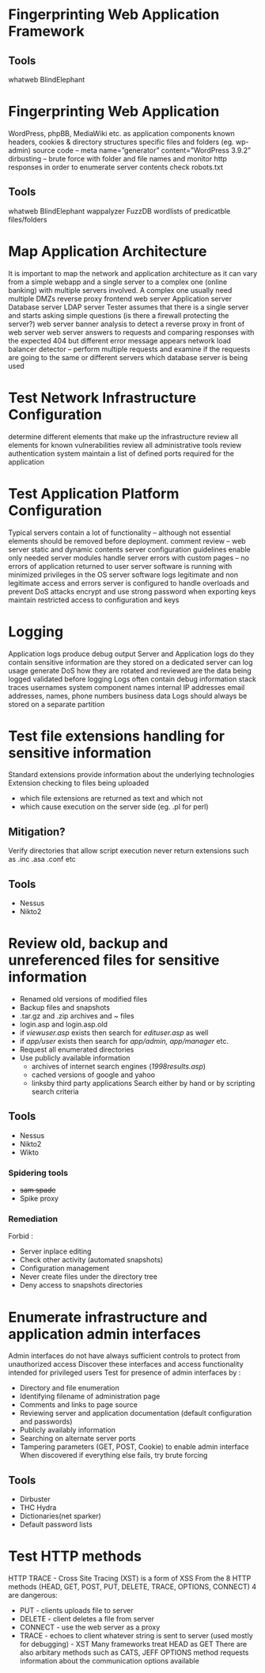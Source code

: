 # Fingerprinting Web Application Framework 
## Tools
whatweb
BlindElephant
# Fingerprinting Web Application
WordPress, phpBB, MediaWiki etc. as application components
known headers, cookies & directory structures
specific files and folders (eg. wp-admin)
source code – meta name=”generator” content=”WordPress 3.9.2”
dirbusting – brute force with folder and file names and monitor http responses in order to enumerate server contents
check robots.txt
## Tools
whatweb
BlindElephant
wappalyzer
FuzzDB wordlists of predicatble files/folders
# Map Application Architecture
It is important to map the network and application architecture as it can vary from a simple webapp and a single server to a complex one (online banking) with multiple servers involved. 
A complex one usually need multiple DMZs 
reverse proxy
frontend web server
Application server
Database server
LDAP server
Tester assumes that there is a single server and starts asking simple questions (is there a firewall protecting the server?)
web server banner analysis to detect a reverse proxy in front of web server
web server answers to requests and comparing responses with the expected 404 but different error message appears
network load balancer detector – perform multiple requests and examine if the requests are going to the same or different servers
which database server is being used
# Test Network Infrastructure Configuration
determine different elements that make up the infrastructure
review all elements for known vulnerabilities
review all administrative tools
review authentication system
maintain a list of defined ports required for the application
# Test Application Platform Configuration
Typical servers contain a lot of functionality – although not essential elements should be removed before deployment.
comment review – web server static and dynamic contents
server configuration guidelines
enable only needed server modules
handle server errors with custom pages – no errors of application returned to user
server software is running with minimized privileges in the OS
server software logs legitimate and non legitimate access and errors
server is configured to handle overloads and prevent DoS attacks
encrypt and use strong password when exporting keys
maintain restricted access to configuration and keys
# Logging
Application logs produce debug output
Server and Application logs
do they contain sensitive information
are they stored on a dedicated server
can log usage generate DoS
how they are rotated and reviewed
are the data being logged validated before logging
Logs often contain
debug information
stack traces
usernames
system component names
internal IP addresses
email addresses, names, phone numbers
business data
Logs should always be stored on a separate partition
# Test file extensions handling for sensitive information
Standard extensions provide information about the underlying technologies
Extension checking to files being uploaded
- which file extensions are returned as text and which not
- which cause execution on the server side (eg. .pl for perl)
## Mitigation?
Verify directories that allow script execution
never return extensions such as .inc .asa .conf etc
## Tools
- Nessus
- Nikto2
# Review old, backup and unreferenced files for sensitive information
- Renamed old versions of modified files
- Backup files and snapshots
- .tar.gz and .zip archives and ~ files
- login.asp and login.asp.old
- if *viewuser.asp* exists then search for *edituser.asp* as well
- if *app/user* exists then search for *app/admin, app/manager* etc.
- Request all enumerated directories
- Use publicly available information
  - archives of internet search engines (*1998results.asp*)
  - cached versions of google and yahoo
  - linksby third party applications
Search either by hand or by scripting search criteria
## Tools
- Nessus
- Nikto2
- Wikto
### Spidering tools
- ~~sam spade~~
- Spike proxy
### Remediation ###
Forbid :
- Server inplace editing
- Check other activity (automated snapshots)
- Configuration management
- Never create files under the directory tree
- Deny access to snapshots directories
# Enumerate infrastructure and application admin interfaces
Admin interfaces do not have always sufficient controls to protect from unauthorized access
Discover these interfaces and access functionality intended for privileged users
Test for presence of admin interfaces by :
- Directory and file enumeration
- Identifying filename of administration page
- Comments and links to page source
- Reviewing server and application documentation (default configuration and passwords)
- Publicly availably information
- Searching on alternate server ports
- Tampering parameters (GET, POST, Cookie) to enable admin interface
When discovered if everything else fails, try brute forcing
## Tools ##
- Dirbuster
- THC Hydra
- Dictionaries(net sparker)
- Default password lists
# Test HTTP methods #
HTTP TRACE - Cross Site Tracing (XST) is a form of XSS
From the 8 HTTP methods (HEAD, GET, POST, PUT, DELETE, TRACE, OPTIONS, CONNECT) 4 are dangerous:
- PUT - clients uploads file to server
- DELETE - client deletes a file from server
- CONNECT - use the web server as a proxy
- TRACE - echoes to client whatever string is sent to server (used mostly for debugging) - XST
Many frameworks treat HEAD as GET
There are also arbitary methods such as CATS, JEFF
OPTIONS method requests information about the communication options available
